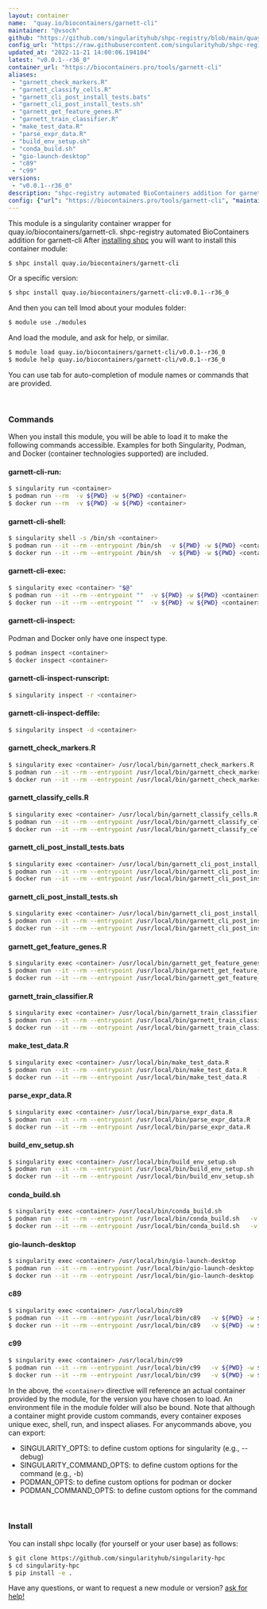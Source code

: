 ```yaml
---
layout: container
name:  "quay.io/biocontainers/garnett-cli"
maintainer: "@vsoch"
github: "https://github.com/singularityhub/shpc-registry/blob/main/quay.io/biocontainers/garnett-cli/container.yaml"
config_url: "https://raw.githubusercontent.com/singularityhub/shpc-registry/main/quay.io/biocontainers/garnett-cli/container.yaml"
updated_at: "2022-11-21 14:00:06.194104"
latest: "v0.0.1--r36_0"
container_url: "https://biocontainers.pro/tools/garnett-cli"
aliases:
 - "garnett_check_markers.R"
 - "garnett_classify_cells.R"
 - "garnett_cli_post_install_tests.bats"
 - "garnett_cli_post_install_tests.sh"
 - "garnett_get_feature_genes.R"
 - "garnett_train_classifier.R"
 - "make_test_data.R"
 - "parse_expr_data.R"
 - "build_env_setup.sh"
 - "conda_build.sh"
 - "gio-launch-desktop"
 - "c89"
 - "c99"
versions:
 - "v0.0.1--r36_0"
description: "shpc-registry automated BioContainers addition for garnett-cli"
config: {"url": "https://biocontainers.pro/tools/garnett-cli", "maintainer": "@vsoch", "description": "shpc-registry automated BioContainers addition for garnett-cli", "latest": {"v0.0.1--r36_0": "sha256:38e89fa8f323b4abf55bf7304665172b007951f405494b62dad56e1fcccdde76"}, "tags": {"v0.0.1--r36_0": "sha256:38e89fa8f323b4abf55bf7304665172b007951f405494b62dad56e1fcccdde76"}, "docker": "quay.io/biocontainers/garnett-cli", "aliases": {"garnett_check_markers.R": "/usr/local/bin/garnett_check_markers.R", "garnett_classify_cells.R": "/usr/local/bin/garnett_classify_cells.R", "garnett_cli_post_install_tests.bats": "/usr/local/bin/garnett_cli_post_install_tests.bats", "garnett_cli_post_install_tests.sh": "/usr/local/bin/garnett_cli_post_install_tests.sh", "garnett_get_feature_genes.R": "/usr/local/bin/garnett_get_feature_genes.R", "garnett_train_classifier.R": "/usr/local/bin/garnett_train_classifier.R", "make_test_data.R": "/usr/local/bin/make_test_data.R", "parse_expr_data.R": "/usr/local/bin/parse_expr_data.R", "build_env_setup.sh": "/usr/local/bin/build_env_setup.sh", "conda_build.sh": "/usr/local/bin/conda_build.sh", "gio-launch-desktop": "/usr/local/bin/gio-launch-desktop", "c89": "/usr/local/bin/c89", "c99": "/usr/local/bin/c99"}}
---
```


This module is a singularity container wrapper for quay.io/biocontainers/garnett-cli.
shpc-registry automated BioContainers addition for garnett-cli
After [installing shpc](#install) you will want to install this container module:


```bash
$ shpc install quay.io/biocontainers/garnett-cli
```

Or a specific version:

```bash
$ shpc install quay.io/biocontainers/garnett-cli:v0.0.1--r36_0
```

And then you can tell lmod about your modules folder:

```bash
$ module use ./modules
```

And load the module, and ask for help, or similar.

```bash
$ module load quay.io/biocontainers/garnett-cli/v0.0.1--r36_0
$ module help quay.io/biocontainers/garnett-cli/v0.0.1--r36_0
```

You can use tab for auto-completion of module names or commands that are provided.

<br>

### Commands

When you install this module, you will be able to load it to make the following commands accessible.
Examples for both Singularity, Podman, and Docker (container technologies supported) are included.

#### garnett-cli-run:

```bash
$ singularity run <container>
$ podman run --rm  -v ${PWD} -w ${PWD} <container>
$ docker run --rm  -v ${PWD} -w ${PWD} <container>
```

#### garnett-cli-shell:

```bash
$ singularity shell -s /bin/sh <container>
$ podman run --it --rm --entrypoint /bin/sh  -v ${PWD} -w ${PWD} <container>
$ docker run --it --rm --entrypoint /bin/sh  -v ${PWD} -w ${PWD} <container>
```

#### garnett-cli-exec:

```bash
$ singularity exec <container> "$@"
$ podman run --it --rm --entrypoint ""  -v ${PWD} -w ${PWD} <container> "$@"
$ docker run --it --rm --entrypoint ""  -v ${PWD} -w ${PWD} <container> "$@"
```

#### garnett-cli-inspect:

Podman and Docker only have one inspect type.

```bash
$ podman inspect <container>
$ docker inspect <container>
```

#### garnett-cli-inspect-runscript:

```bash
$ singularity inspect -r <container>
```

#### garnett-cli-inspect-deffile:

```bash
$ singularity inspect -d <container>
```


#### garnett_check_markers.R

```bash
$ singularity exec <container> /usr/local/bin/garnett_check_markers.R
$ podman run --it --rm --entrypoint /usr/local/bin/garnett_check_markers.R   -v ${PWD} -w ${PWD} <container> -c " $@"
$ docker run --it --rm --entrypoint /usr/local/bin/garnett_check_markers.R   -v ${PWD} -w ${PWD} <container> -c " $@"
```


#### garnett_classify_cells.R

```bash
$ singularity exec <container> /usr/local/bin/garnett_classify_cells.R
$ podman run --it --rm --entrypoint /usr/local/bin/garnett_classify_cells.R   -v ${PWD} -w ${PWD} <container> -c " $@"
$ docker run --it --rm --entrypoint /usr/local/bin/garnett_classify_cells.R   -v ${PWD} -w ${PWD} <container> -c " $@"
```


#### garnett_cli_post_install_tests.bats

```bash
$ singularity exec <container> /usr/local/bin/garnett_cli_post_install_tests.bats
$ podman run --it --rm --entrypoint /usr/local/bin/garnett_cli_post_install_tests.bats   -v ${PWD} -w ${PWD} <container> -c " $@"
$ docker run --it --rm --entrypoint /usr/local/bin/garnett_cli_post_install_tests.bats   -v ${PWD} -w ${PWD} <container> -c " $@"
```


#### garnett_cli_post_install_tests.sh

```bash
$ singularity exec <container> /usr/local/bin/garnett_cli_post_install_tests.sh
$ podman run --it --rm --entrypoint /usr/local/bin/garnett_cli_post_install_tests.sh   -v ${PWD} -w ${PWD} <container> -c " $@"
$ docker run --it --rm --entrypoint /usr/local/bin/garnett_cli_post_install_tests.sh   -v ${PWD} -w ${PWD} <container> -c " $@"
```


#### garnett_get_feature_genes.R

```bash
$ singularity exec <container> /usr/local/bin/garnett_get_feature_genes.R
$ podman run --it --rm --entrypoint /usr/local/bin/garnett_get_feature_genes.R   -v ${PWD} -w ${PWD} <container> -c " $@"
$ docker run --it --rm --entrypoint /usr/local/bin/garnett_get_feature_genes.R   -v ${PWD} -w ${PWD} <container> -c " $@"
```


#### garnett_train_classifier.R

```bash
$ singularity exec <container> /usr/local/bin/garnett_train_classifier.R
$ podman run --it --rm --entrypoint /usr/local/bin/garnett_train_classifier.R   -v ${PWD} -w ${PWD} <container> -c " $@"
$ docker run --it --rm --entrypoint /usr/local/bin/garnett_train_classifier.R   -v ${PWD} -w ${PWD} <container> -c " $@"
```


#### make_test_data.R

```bash
$ singularity exec <container> /usr/local/bin/make_test_data.R
$ podman run --it --rm --entrypoint /usr/local/bin/make_test_data.R   -v ${PWD} -w ${PWD} <container> -c " $@"
$ docker run --it --rm --entrypoint /usr/local/bin/make_test_data.R   -v ${PWD} -w ${PWD} <container> -c " $@"
```


#### parse_expr_data.R

```bash
$ singularity exec <container> /usr/local/bin/parse_expr_data.R
$ podman run --it --rm --entrypoint /usr/local/bin/parse_expr_data.R   -v ${PWD} -w ${PWD} <container> -c " $@"
$ docker run --it --rm --entrypoint /usr/local/bin/parse_expr_data.R   -v ${PWD} -w ${PWD} <container> -c " $@"
```


#### build_env_setup.sh

```bash
$ singularity exec <container> /usr/local/bin/build_env_setup.sh
$ podman run --it --rm --entrypoint /usr/local/bin/build_env_setup.sh   -v ${PWD} -w ${PWD} <container> -c " $@"
$ docker run --it --rm --entrypoint /usr/local/bin/build_env_setup.sh   -v ${PWD} -w ${PWD} <container> -c " $@"
```


#### conda_build.sh

```bash
$ singularity exec <container> /usr/local/bin/conda_build.sh
$ podman run --it --rm --entrypoint /usr/local/bin/conda_build.sh   -v ${PWD} -w ${PWD} <container> -c " $@"
$ docker run --it --rm --entrypoint /usr/local/bin/conda_build.sh   -v ${PWD} -w ${PWD} <container> -c " $@"
```


#### gio-launch-desktop

```bash
$ singularity exec <container> /usr/local/bin/gio-launch-desktop
$ podman run --it --rm --entrypoint /usr/local/bin/gio-launch-desktop   -v ${PWD} -w ${PWD} <container> -c " $@"
$ docker run --it --rm --entrypoint /usr/local/bin/gio-launch-desktop   -v ${PWD} -w ${PWD} <container> -c " $@"
```


#### c89

```bash
$ singularity exec <container> /usr/local/bin/c89
$ podman run --it --rm --entrypoint /usr/local/bin/c89   -v ${PWD} -w ${PWD} <container> -c " $@"
$ docker run --it --rm --entrypoint /usr/local/bin/c89   -v ${PWD} -w ${PWD} <container> -c " $@"
```


#### c99

```bash
$ singularity exec <container> /usr/local/bin/c99
$ podman run --it --rm --entrypoint /usr/local/bin/c99   -v ${PWD} -w ${PWD} <container> -c " $@"
$ docker run --it --rm --entrypoint /usr/local/bin/c99   -v ${PWD} -w ${PWD} <container> -c " $@"
```



In the above, the `<container>` directive will reference an actual container provided
by the module, for the version you have chosen to load. An environment file in the
module folder will also be bound. Note that although a container
might provide custom commands, every container exposes unique exec, shell, run, and
inspect aliases. For anycommands above, you can export:

 - SINGULARITY_OPTS: to define custom options for singularity (e.g., --debug)
 - SINGULARITY_COMMAND_OPTS: to define custom options for the command (e.g., -b)
 - PODMAN_OPTS: to define custom options for podman or docker
 - PODMAN_COMMAND_OPTS: to define custom options for the command

<br>

### Install

You can install shpc locally (for yourself or your user base) as follows:

```bash
$ git clone https://github.com/singularityhub/singularity-hpc
$ cd singularity-hpc
$ pip install -e .
```

Have any questions, or want to request a new module or version? [ask for help!](https://github.com/singularityhub/singularity-hpc/issues)